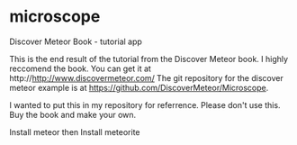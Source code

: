 microscope
==========

Discover Meteor Book - tutorial app

This is the end result of the tutorial from the Discover Meteor book.
I highly reccomend the book. You can get it at http://http://www.discovermeteor.com/ The git repository for the discover meteor example is at https://github.com/DiscoverMeteor/Microscope.

I wanted to put this in my repository for referrence. Please don't use this. Buy the book and make your own.

Install meteor then Install meteorite


